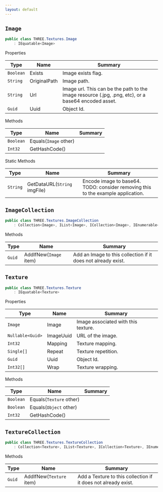 ```yaml
---
layout: default
---
```

## `Image`

```csharp
public class THREE.Textures.Image
    : IEquatable<Image>

```

Properties

| Type | Name | Summary |
| --- | --- | --- |
| `Boolean` | Exists | Image exists flag. |
| `String` | OriginalPath | Image path. |
| `String` | Url | Image url. This can be the path to the image resource (.jpg, .png, etc), or a base64 encoded asset. |
| `Guid` | Uuid | Object Id. |


Methods

| Type | Name | Summary |
| --- | --- | --- |
| `Boolean` | Equals(`Image` other) |  |
| `Int32` | GetHashCode() |  |


Static Methods

| Type | Name | Summary |
| --- | --- | --- |
| `String` | GetDataURL(`String` imgFile) | Encode image to base64.  TODO: consider removing this to the example application. |


## `ImageCollection`

```csharp
public class THREE.Textures.ImageCollection
    : Collection<Image>, IList<Image>, ICollection<Image>, IEnumerable<Image>, IEnumerable, IList, ICollection, IReadOnlyList<Image>, IReadOnlyCollection<Image>

```

Methods

| Type | Name | Summary |
| --- | --- | --- |
| `Guid` | AddIfNew(`Image` item) | Add an Image to this collection if it does not already exist. |


## `Texture`

```csharp
public class THREE.Textures.Texture
    : IEquatable<Texture>

```

Properties

| Type | Name | Summary |
| --- | --- | --- |
| `Image` | Image | Image associated with this texture. |
| `Nullable<Guid>` | ImageUuid | URL of the image. |
| `Int32` | Mapping | Texture mapping. |
| `Single[]` | Repeat | Texture repetition. |
| `Guid` | Uuid | Object Id. |
| `Int32[]` | Wrap | Texture wrapping. |


Methods

| Type | Name | Summary |
| --- | --- | --- |
| `Boolean` | Equals(`Texture` other) |  |
| `Boolean` | Equals(`Object` other) |  |
| `Int32` | GetHashCode() |  |


## `TextureCollection`

```csharp
public class THREE.Textures.TextureCollection
    : Collection<Texture>, IList<Texture>, ICollection<Texture>, IEnumerable<Texture>, IEnumerable, IList, ICollection, IReadOnlyList<Texture>, IReadOnlyCollection<Texture>

```

Methods

| Type | Name | Summary |
| --- | --- | --- |
| `Guid` | AddIfNew(`Texture` item) | Add a Texture to this collection if it does not already exist. |
